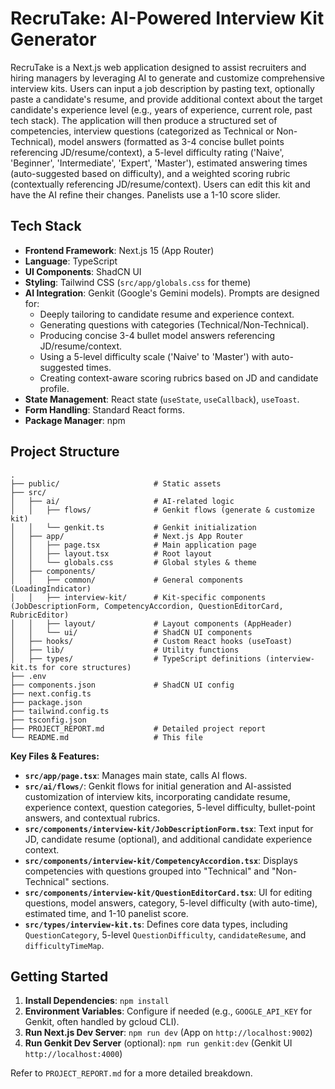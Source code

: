 
# RecruTake: AI-Powered Interview Kit Generator

RecruTake is a Next.js web application designed to assist recruiters and hiring managers by leveraging AI to generate and customize comprehensive interview kits. Users can input a job description by pasting text, optionally paste a candidate's resume, and provide additional context about the target candidate's experience level (e.g., years of experience, current role, past tech stack). The application will then produce a structured set of competencies, interview questions (categorized as Technical or Non-Technical), model answers (formatted as 3-4 concise bullet points referencing JD/resume/context), a 5-level difficulty rating ('Naive', 'Beginner', 'Intermediate', 'Expert', 'Master'), estimated answering times (auto-suggested based on difficulty), and a weighted scoring rubric (contextually referencing JD/resume/context). Users can edit this kit and have the AI refine their changes. Panelists use a 1-10 score slider.

## Tech Stack

*   **Frontend Framework**: Next.js 15 (App Router)
*   **Language**: TypeScript
*   **UI Components**: ShadCN UI
*   **Styling**: Tailwind CSS (`src/app/globals.css` for theme)
*   **AI Integration**: Genkit (Google's Gemini models). Prompts are designed for:
    *   Deeply tailoring to candidate resume and experience context.
    *   Generating questions with categories (Technical/Non-Technical).
    *   Producing concise 3-4 bullet model answers referencing JD/resume/context.
    *   Using a 5-level difficulty scale ('Naive' to 'Master') with auto-suggested times.
    *   Creating context-aware scoring rubrics based on JD and candidate profile.
*   **State Management**: React state (`useState`, `useCallback`), `useToast`.
*   **Form Handling**: Standard React forms.
*   **Package Manager**: npm

## Project Structure

```
.
├── public/                     # Static assets
├── src/
│   ├── ai/                     # AI-related logic
│   │   ├── flows/              # Genkit flows (generate & customize kit)
│   │   └── genkit.ts           # Genkit initialization
│   ├── app/                    # Next.js App Router
│   │   ├── page.tsx            # Main application page
│   │   ├── layout.tsx          # Root layout
│   │   └── globals.css         # Global styles & theme
│   ├── components/
│   │   ├── common/             # General components (LoadingIndicator)
│   │   ├── interview-kit/      # Kit-specific components (JobDescriptionForm, CompetencyAccordion, QuestionEditorCard, RubricEditor)
│   │   ├── layout/             # Layout components (AppHeader)
│   │   └── ui/                 # ShadCN UI components
│   ├── hooks/                  # Custom React hooks (useToast)
│   ├── lib/                    # Utility functions
│   ├── types/                  # TypeScript definitions (interview-kit.ts for core structures)
├── .env
├── components.json             # ShadCN UI config
├── next.config.ts
├── package.json
├── tailwind.config.ts
├── tsconfig.json
├── PROJECT_REPORT.md           # Detailed project report
└── README.md                   # This file
```

**Key Files & Features:**

*   **`src/app/page.tsx`**: Manages main state, calls AI flows.
*   **`src/ai/flows/`**: Genkit flows for initial generation and AI-assisted customization of interview kits, incorporating candidate resume, experience context, question categories, 5-level difficulty, bullet-point answers, and contextual rubrics.
*   **`src/components/interview-kit/JobDescriptionForm.tsx`**: Text input for JD, candidate resume (optional), and additional candidate experience context.
*   **`src/components/interview-kit/CompetencyAccordion.tsx`**: Displays competencies with questions grouped into "Technical" and "Non-Technical" sections.
*   **`src/components/interview-kit/QuestionEditorCard.tsx`**: UI for editing questions, model answers, category, 5-level difficulty (with auto-time), estimated time, and 1-10 panelist score.
*   **`src/types/interview-kit.ts`**: Defines core data types, including `QuestionCategory`, 5-level `QuestionDifficulty`, `candidateResume`, and `difficultyTimeMap`.

## Getting Started

1.  **Install Dependencies**: `npm install`
2.  **Environment Variables**: Configure if needed (e.g., `GOOGLE_API_KEY` for Genkit, often handled by gcloud CLI).
3.  **Run Next.js Dev Server**: `npm run dev` (App on `http://localhost:9002`)
4.  **Run Genkit Dev Server** (optional): `npm run genkit:dev` (Genkit UI `http://localhost:4000`)

Refer to `PROJECT_REPORT.md` for a more detailed breakdown.

    